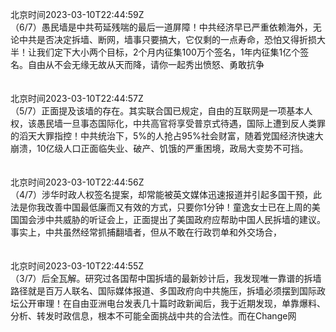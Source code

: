 北京时间2023-03-10T22:44:59Z<br>（6/7）愚民墙是中共苟延残喘的最后一道屏障！中共经济早已严重依赖海外，无论中共是否决定拆墙、断网，墙事只要搞大，它仅剩的一点寿命，恐怕又得折损大半！让我们定下大小两个目标，2个月内征集100万个签名，1年内征集1亿个签名。自由从不会无缘无故从天而降，请你一起秀出愤怒、勇敢抗争<br><br><br>北京时间2023-03-10T22:44:57Z<br>（5/7）正面提及该墙的存在。其实联合国已规定，自由的互联网是一项基本人权，该愚民墙一旦事态国际化，中共高官将享受普京式待遇，国际上遭到反人类罪的滔天大罪指控！中共统治下，5%的人抢占95%社会财富，随着党国经济快速大崩溃，10亿级人口正面临失业、破产、饥饿的严重困境，政局大变势不可挡。<br><br><br>北京时间2023-03-10T22:44:56Z<br>（4/7）涉华时政人权签名提案，却常能被英文媒体迅速报道并引起多国干预，此法是你我改善中国最低廉而又有效的方式，只要你1分钟！童逸女士已在上周的美国国会涉中共威胁的听证会上，正面提出了美国政府应帮助中国人民拆墙的建议。事实上，中共虽然经常抓捕翻墙者，但从不敢在行政罚单和外交场合，<br><br><br>北京时间2023-03-10T22:44:55Z<br>（3/7）后全瓦解。研究过各国帮中国拆墙的最新妙计后，我发现唯一靠谱的拆墙路径就是百万人联名、国际媒体报道、多国政府向中共施压，拆墙必须摆到国际政坛公开审理！在自由亚洲电台发表几十篇时政新闻后，我于近期发现，单靠爆料、分析、转发时政信息，根本不可能全面挑战中共的合法性。而在Change网<br><br><br>